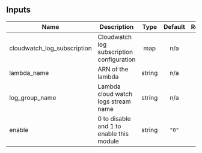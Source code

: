 ## Inputs

| Name | Description | Type | Default | Required |
|------|-------------|:----:|:-----:|:-----:|
| cloudwatch\_log\_subscription | Cloudwatch log subscription configuration | map | n/a | yes |
| lambda\_name | ARN of the lambda | string | n/a | yes |
| log\_group\_name | Lambda cloud watch logs stream name | string | n/a | yes |
| enable | 0 to disable and 1 to enable this module | string | `"0"` | no |

